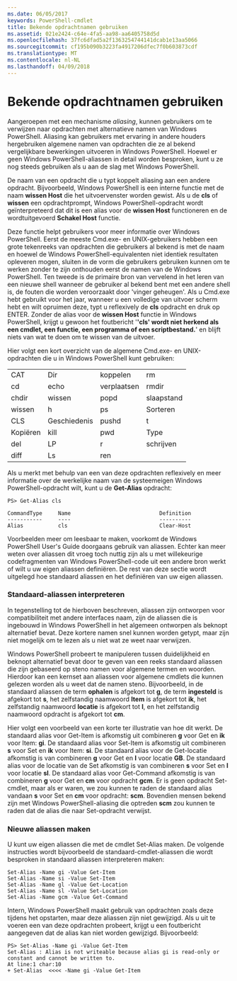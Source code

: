 ```yaml
---
ms.date: 06/05/2017
keywords: PowerShell-cmdlet
title: Bekende opdrachtnamen gebruiken
ms.assetid: 021e2424-c64e-4fa5-aa98-aa6405758d5d
ms.openlocfilehash: 37fc6dfad5a2f1363254744141dcab1e13aa5066
ms.sourcegitcommit: cf195b090b3223fa4917206dfec7f0b603873cdf
ms.translationtype: MT
ms.contentlocale: nl-NL
ms.lasthandoff: 04/09/2018
---
```

# <a name="using-familiar-command-names"></a>Bekende opdrachtnamen gebruiken
Aangeroepen met een mechanisme *aliasing*, kunnen gebruikers om te verwijzen naar opdrachten met alternatieve namen van Windows PowerShell. Aliasing kan gebruikers met ervaring in andere houders hergebruiken algemene namen van opdrachten die ze al bekend vergelijkbare bewerkingen uitvoeren in Windows PowerShell. Hoewel er geen Windows PowerShell-aliassen in detail worden besproken, kunt u ze nog steeds gebruiken als u aan de slag met Windows PowerShell.

De naam van een opdracht die u typt koppelt aliasing aan een andere opdracht. Bijvoorbeeld, Windows PowerShell is een interne functie met de naam **wissen Host** die het uitvoervenster worden gewist. Als u de **cls** of **wissen** een opdrachtprompt, Windows PowerShell-opdracht wordt geïnterpreteerd dat dit is een alias voor de **wissen Host** functioneren en de wordtuitgevoerd **Schakel Host** functie.

Deze functie helpt gebruikers voor meer informatie over Windows PowerShell. Eerst de meeste Cmd.exe- en UNIX-gebruikers hebben een grote tekenreeks van opdrachten die gebruikers al bekend is met de naam en hoewel de Windows PowerShell-equivalenten niet identiek resultaten opleveren mogen, sluiten in de vorm die gebruikers gebruiken kunnen om te werken zonder te zijn onthouden eerst de namen van de Windows PowerShell. Ten tweede is de primaire bron van vervelend in het leren van een nieuwe shell wanneer de gebruiker al bekend bent met een andere shell is, de fouten die worden veroorzaakt door 'vinger geheugen'. Als u Cmd.exe hebt gebruikt voor het jaar, wanneer u een volledige van uitvoer scherm hebt en wilt opruimen deze, typt u reflexively de **cls** opdracht en druk op ENTER. Zonder de alias voor de **wissen Host** functie in Windows PowerShell, krijgt u gewoon het foutbericht '**'cls' wordt niet herkend als een cmdlet, een functie, een programma of een scriptbestand.**' en blijft niets van wat te doen om te wissen van de uitvoer.

Hier volgt een kort overzicht van de algemene Cmd.exe- en UNIX-opdrachten die u in Windows PowerShell kunt gebruiken:

|||||
|-|-|-|-|
|CAT|Dir|koppelen|rm|
|cd|echo|verplaatsen|rmdir|
|chdir|wissen|popd|slaapstand|
|wissen|h|ps|Sorteren|
|CLS|Geschiedenis|pushd|t|
|Kopiëren|kill|pwd|Type|
|del|LP|r|schrijven|
|diff|Ls|ren||

Als u merkt met behulp van een van deze opdrachten reflexively en meer informatie over de werkelijke naam van de systeemeigen Windows PowerShell-opdracht wilt, kunt u de **Get-Alias** opdracht:

```
PS> Get-Alias cls

CommandType     Name                            Definition
-----------     ----                            ----------
Alias           cls                             Clear-Host
```

Voorbeelden meer om leesbaar te maken, voorkomt de Windows PowerShell User's Guide doorgaans gebruik van aliassen. Echter kan meer weten over aliassen dit vroeg toch nuttig zijn als u met willekeurige codefragmenten van Windows PowerShell-code uit een andere bron werkt of wilt u uw eigen aliassen definiëren. De rest van deze sectie wordt uitgelegd hoe standaard aliassen en het definiëren van uw eigen aliassen.

### <a name="interpreting-standard-aliases"></a>Standaard-aliassen interpreteren
In tegenstelling tot de hierboven beschreven, aliassen zijn ontworpen voor compatibiliteit met andere interfaces naam, zijn de aliassen die is ingebouwd in Windows PowerShell in het algemeen ontworpen als beknopt alternatief bevat. Deze kortere namen snel kunnen worden getypt, maar zijn niet mogelijk om te lezen als u niet wat ze weet naar verwijzen.

Windows PowerShell probeert te manipuleren tussen duidelijkheid en beknopt alternatief bevat door te geven van een reeks standaard aliassen die zijn gebaseerd op steno namen voor algemene termen en woorden. Hierdoor kan een kernset aan aliassen voor algemene cmdlets die kunnen gelezen worden als u weet dat de namen steno. Bijvoorbeeld, in de standaard aliassen de term **ophalen** is afgekort tot **g**, de term **ingesteld** is afgekort tot **s**, het zelfstandig naamwoord **Item** is afgekort tot **ik**, het zelfstandig naamwoord **locatie** is afgekort tot **l**, en het zelfstandig naamwoord opdracht is afgekort tot **cm**.

Hier volgt een voorbeeld van een korte ter illustratie van hoe dit werkt. De standaard alias voor Get-Item is afkomstig uit combineren **g** voor Get en **ik** voor Item: **gi**. De standaard alias voor Set-Item is afkomstig uit combineren **s** voor Set en **ik** voor Item: **si**. De standaard alias voor de Get-locatie afkomstig is van combineren **g** voor Get en **l** voor locatie **GB**. De standaard alias voor de locatie van de Set afkomstig is van combineren **s** voor Set en **l** voor locatie **sl**. De standaard alias voor Get-Command afkomstig is van combineren **g** voor Get en **cm** voor opdracht **gcm**. Er is geen opdracht Set-cmdlet, maar als er waren, we zou kunnen te raden de standaard alias vandaan **s** voor Set en **cm** voor opdracht: **scm**. Bovendien mensen bekend zijn met Windows PowerShell-aliasing die optreden **scm** zou kunnen te raden dat de alias die naar Set-opdracht verwijst.

### <a name="creating-new-aliases"></a>Nieuwe aliassen maken
U kunt uw eigen aliassen die met de cmdlet Set-Alias maken. De volgende instructies wordt bijvoorbeeld de standaard-cmdlet-aliassen die wordt besproken in standaard aliassen interpreteren maken:

```
Set-Alias -Name gi -Value Get-Item
Set-Alias -Name si -Value Set-Item
Set-Alias -Name gl -Value Get-Location
Set-Alias -Name sl -Value Set-Location
Set-Alias -Name gcm -Value Get-Command
```

Intern, Windows PowerShell maakt gebruik van opdrachten zoals deze tijdens het opstarten, maar deze aliassen zijn niet gewijzigd. Als u uit te voeren een van deze opdrachten probeert, krijgt u een foutbericht aangegeven dat de alias kan niet worden gewijzigd. Bijvoorbeeld:

```
PS> Set-Alias -Name gi -Value Get-Item
Set-Alias : Alias is not writeable because alias gi is read-only or constant and cannot be written to.
At line:1 char:10
+ Set-Alias  <<<< -Name gi -Value Get-Item
```